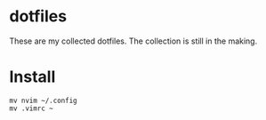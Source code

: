 # dotfiles

These are my collected dotfiles. The collection is still in the making.

# Install
```
mv nvim ~/.config
mv .vimrc ~
```
